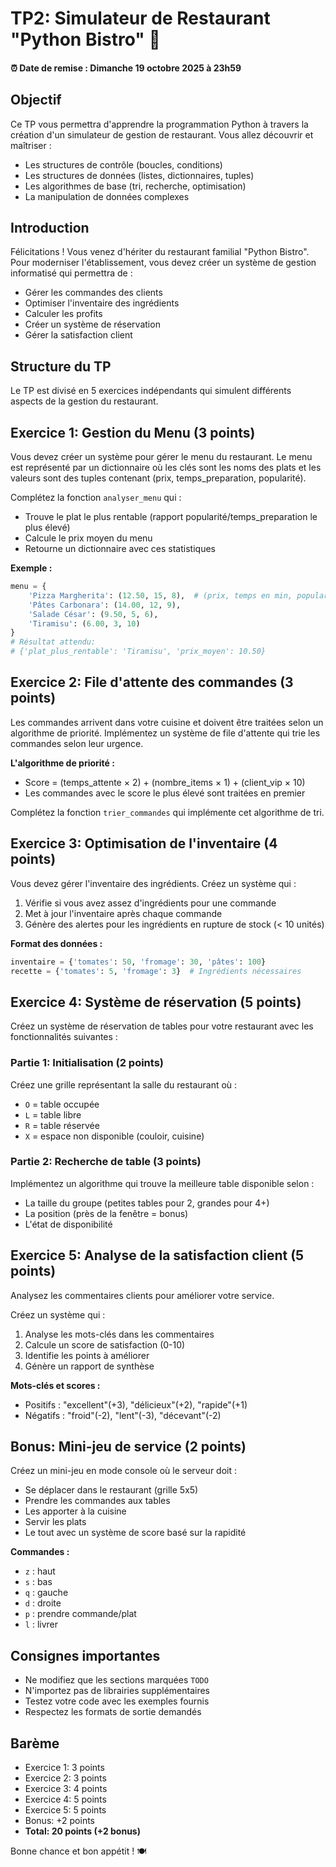 # TP2: Simulateur de Restaurant "Python Bistro" 🍳

#### :alarm_clock: Date de remise : Dimanche 19 octobre 2025 à 23h59

## Objectif
Ce TP vous permettra d'apprendre la programmation Python à travers la création d'un simulateur de gestion de restaurant. Vous allez découvrir et maîtriser :
- Les structures de contrôle (boucles, conditions)
- Les structures de données (listes, dictionnaires, tuples)
- Les algorithmes de base (tri, recherche, optimisation)
- La manipulation de données complexes

## Introduction
Félicitations ! Vous venez d'hériter du restaurant familial "Python Bistro". Pour moderniser l'établissement, vous devez créer un système de gestion informatisé qui permettra de :
- Gérer les commandes des clients
- Optimiser l'inventaire des ingrédients
- Calculer les profits
- Créer un système de réservation
- Gérer la satisfaction client

## Structure du TP
Le TP est divisé en 5 exercices indépendants qui simulent différents aspects de la gestion du restaurant.

## Exercice 1: Gestion du Menu (3 points)
Vous devez créer un système pour gérer le menu du restaurant. Le menu est représenté par un dictionnaire où les clés sont les noms des plats et les valeurs sont des tuples contenant (prix, temps_preparation, popularité).

Complétez la fonction `analyser_menu` qui :
- Trouve le plat le plus rentable (rapport popularité/temps_preparation le plus élevé)
- Calcule le prix moyen du menu
- Retourne un dictionnaire avec ces statistiques

**Exemple :**
```python
menu = {
    'Pizza Margherita': (12.50, 15, 8),  # (prix, temps en min, popularité sur 10)
    'Pâtes Carbonara': (14.00, 12, 9),
    'Salade César': (9.50, 5, 6),
    'Tiramisu': (6.00, 3, 10)
}
# Résultat attendu:
# {'plat_plus_rentable': 'Tiramisu', 'prix_moyen': 10.50}
```

## Exercice 2: File d'attente des commandes (3 points)
Les commandes arrivent dans votre cuisine et doivent être traitées selon un algorithme de priorité. Implémentez un système de file d'attente qui trie les commandes selon leur urgence.

**L'algorithme de priorité :**
- Score = (temps_attente × 2) + (nombre_items × 1) + (client_vip × 10)
- Les commandes avec le score le plus élevé sont traitées en premier

Complétez la fonction `trier_commandes` qui implémente cet algorithme de tri.

## Exercice 3: Optimisation de l'inventaire (4 points)
Vous devez gérer l'inventaire des ingrédients. Créez un système qui :
1. Vérifie si vous avez assez d'ingrédients pour une commande
2. Met à jour l'inventaire après chaque commande
3. Génère des alertes pour les ingrédients en rupture de stock (< 10 unités)

**Format des données :**
```python
inventaire = {'tomates': 50, 'fromage': 30, 'pâtes': 100}
recette = {'tomates': 5, 'fromage': 3}  # Ingrédients nécessaires
```

## Exercice 4: Système de réservation (5 points)
Créez un système de réservation de tables pour votre restaurant avec les fonctionnalités suivantes :

### Partie 1: Initialisation (2 points)
Créez une grille représentant la salle du restaurant où :
- `O` = table occupée
- `L` = table libre  
- `R` = table réservée
- `X` = espace non disponible (couloir, cuisine)

### Partie 2: Recherche de table (3 points)
Implémentez un algorithme qui trouve la meilleure table disponible selon :
- La taille du groupe (petites tables pour 2, grandes pour 4+)
- La position (près de la fenêtre = bonus)
- L'état de disponibilité

## Exercice 5: Analyse de la satisfaction client (5 points)
Analysez les commentaires clients pour améliorer votre service. 

Créez un système qui :
1. Analyse les mots-clés dans les commentaires
2. Calcule un score de satisfaction (0-10)
3. Identifie les points à améliorer
4. Génère un rapport de synthèse

**Mots-clés et scores :**
- Positifs : "excellent"(+3), "délicieux"(+2), "rapide"(+1)
- Négatifs : "froid"(-2), "lent"(-3), "décevant"(-2)

## Bonus: Mini-jeu de service (2 points)
Créez un mini-jeu en mode console où le serveur doit :
- Se déplacer dans le restaurant (grille 5x5)
- Prendre les commandes aux tables
- Les apporter à la cuisine
- Servir les plats
- Le tout avec un système de score basé sur la rapidité

**Commandes :**
- `z` : haut
- `s` : bas
- `q` : gauche  
- `d` : droite
- `p` : prendre commande/plat
- `l` : livrer

## Consignes importantes
- Ne modifiez que les sections marquées `TODO`
- N'importez pas de librairies supplémentaires
- Testez votre code avec les exemples fournis
- Respectez les formats de sortie demandés

## Barème
- Exercice 1: 3 points
- Exercice 2: 3 points  
- Exercice 3: 4 points
- Exercice 4: 5 points
- Exercice 5: 5 points
- Bonus: +2 points
- **Total: 20 points (+2 bonus)**

Bonne chance et bon appétit ! 🍽️
